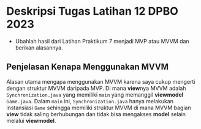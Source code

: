 # Deskripsi Tugas Latihan 12 DPBO 2023
* Ubahlah hasil dari Latihan Praktikum 7 menjadi MVP atau MVVM dan berikan alasannya.

## Penjelasan Kenapa Menggunakan MVVM
Alasan utama mengapa menggunakan MVVM karena saya cukup mengerti dengan struktur MVVM daripada MVP. Di mana **view**nya MVVM adalah `Synchronization.java` yang memiliki `main` yang memanggil **viewmodel** `Game.java`. Dalam `main` ini, `Synchronization.java` hanya melakukan instansiasi `Game` sehingga memiliki struktur MVVM di mana MVVM bagian **view** tidak saling berhubungan dan tidak bisa mengakses **model** selain melalui **viewmodel**.
